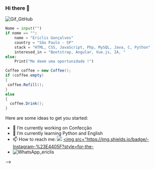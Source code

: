 ### Hi there 👋

![Gif_GitHub](https://user-images.githubusercontent.com/78988898/117522627-e22ed600-af8a-11eb-86a1-28b4fd4f3787.gif)

``` Python 
Nome = input("")
if nome == "":
    name = "Ericlis Gonçalves"
    country = "São Paulo - SP"
    stack = "HTML, CSS, JavaScript, Php, MySQL, Java, C, Python"
    interesed_in = "Bootstrap, Angular, Vue.js, IA, "
else:
    Print("Me deem uma oportunidade !")
```
``` Java
Coffee coffee = new Coffee();
if (coffee.empty)
{
 coffee.Refill(); 
}
else 
{
  coffee.Drink();
}
```

Here are some ideas to get you started:

- 🔭 I’m currently working on Confecção
- 🌱 I’m currently learning Python and English
- 📫 How to reach me:
 <a href="https://www.linkedin.com/in/ericlis-gon%C3%A7alves-7503a41b7/" target="_blank"><img src="https://img.shields.io/badge/-LinkedIn-%230077B5?style=for-the-badge&logo=linkedin&logoColor=white"></a>
<a href="https://www.instagram.com/erickgoncalvs/" target="_blank"><img src="https://img.shields.io/badge/-Instagram-%23E4405F?style=for-the-
- ![WhatsApp_ericlis](https://user-images.githubusercontent.com/78988898/117523763-6b94d700-af90-11eb-817d-7abd37662d1a.jpeg)

-->
